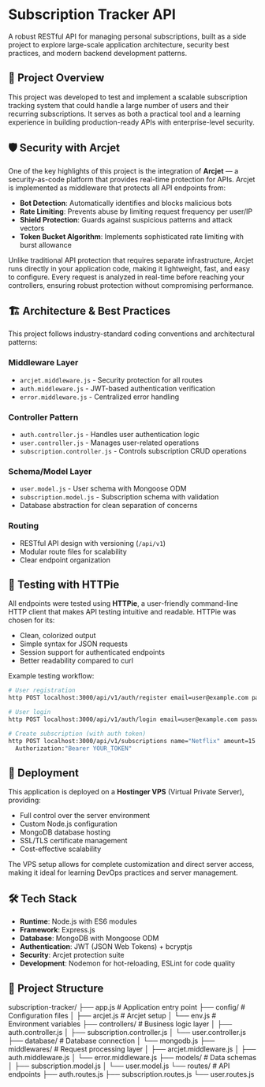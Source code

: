 # Subscription Tracker API

A robust RESTful API for managing personal subscriptions, built as a side project to explore large-scale application architecture, security best practices, and modern backend development patterns.

## 🎯 Project Overview

This project was developed to test and implement a scalable subscription tracking system that could handle a large number of users and their recurring subscriptions. It serves as both a practical tool and a learning experience in building production-ready APIs with enterprise-level security.

## 🛡️ Security with Arcjet

One of the key highlights of this project is the integration of **Arcjet** — a security-as-code platform that provides real-time protection for APIs. Arcjet is implemented as middleware that protects all API endpoints from:

- **Bot Detection**: Automatically identifies and blocks malicious bots
- **Rate Limiting**: Prevents abuse by limiting request frequency per user/IP
- **Shield Protection**: Guards against suspicious patterns and attack vectors
- **Token Bucket Algorithm**: Implements sophisticated rate limiting with burst allowance

Unlike traditional API protection that requires separate infrastructure, Arcjet runs directly in your application code, making it lightweight, fast, and easy to configure. Every request is analyzed in real-time before reaching your controllers, ensuring robust protection without compromising performance.

## 🏗️ Architecture & Best Practices

This project follows industry-standard coding conventions and architectural patterns:

### **Middleware Layer**
- `arcjet.middleware.js` - Security protection for all routes
- `auth.middleware.js` - JWT-based authentication verification
- `error.middleware.js` - Centralized error handling

### **Controller Pattern**
- `auth.controller.js` - Handles user authentication logic
- `user.controller.js` - Manages user-related operations
- `subscription.controller.js` - Controls subscription CRUD operations

### **Schema/Model Layer**
- `user.model.js` - User schema with Mongoose ODM
- `subscription.model.js` - Subscription schema with validation
- Database abstraction for clean separation of concerns

### **Routing**
- RESTful API design with versioning (`/api/v1`)
- Modular route files for scalability
- Clear endpoint organization

## 🧪 Testing with HTTPie

All endpoints were tested using **HTTPie**, a user-friendly command-line HTTP client that makes API testing intuitive and readable. HTTPie was chosen for its:
- Clean, colorized output
- Simple syntax for JSON requests
- Session support for authenticated endpoints
- Better readability compared to curl

Example testing workflow:
```bash
# User registration
http POST localhost:3000/api/v1/auth/register email=user@example.com password=secret123

# User login
http POST localhost:3000/api/v1/auth/login email=user@example.com password=secret123

# Create subscription (with auth token)
http POST localhost:3000/api/v1/subscriptions name="Netflix" amount=15.99 \
  Authorization:"Bearer YOUR_TOKEN"
```

## 🚀 Deployment

This application is deployed on a **Hostinger VPS** (Virtual Private Server), providing:
- Full control over the server environment
- Custom Node.js configuration
- MongoDB database hosting
- SSL/TLS certificate management
- Cost-effective scalability

The VPS setup allows for complete customization and direct server access, making it ideal for learning DevOps practices and server management.

## 🛠️ Tech Stack

- **Runtime**: Node.js with ES6 modules
- **Framework**: Express.js
- **Database**: MongoDB with Mongoose ODM
- **Authentication**: JWT (JSON Web Tokens) + bcryptjs
- **Security**: Arcjet protection suite
- **Development**: Nodemon for hot-reloading, ESLint for code quality

## 📁 Project Structure
subscription-tracker/
├── app.js                      # Application entry point
├── config/                     # Configuration files
│   ├── arcjet.js              # Arcjet setup
│   └── env.js                 # Environment variables
├── controllers/               # Business logic layer
│   ├── auth.controller.js
│   ├── subscription.controller.js
│   └── user.controller.js
├── database/                  # Database connection
│   └── mongodb.js
├── middlewares/               # Request processing layer
│   ├── arcjet.middleware.js
│   ├── auth.middleware.js
│   └── error.middleware.js
├── models/                    # Data schemas
│   ├── subscription.model.js
│   └── user.model.js
└── routes/                    # API endpoints
    ├── auth.routes.js
    ├── subscription.routes.js
    └── user.routes.js

